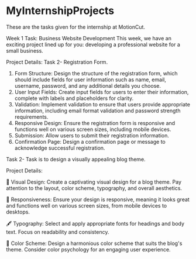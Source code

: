# MyInternshipProjects
These are the tasks given for the internship at MotionCut.

Week 1 Task: Business Website Development
This week, we have an exciting project lined up for you: developing a professional website for a small business.


Project Details:
Task 2- Registration Form.
1. Form Structure: Design the structure of the registration form, which should include fields for user information such as name, email, username, password, and any additional details you choose.
2. User Input Fields: Create input fields for users to enter their information, complete with labels and placeholders for clarity.
3. Validation: Implement validation to ensure that users provide appropriate information, including email format validation and password strength requirements.
4. Responsive Design: Ensure the registration form is responsive and functions well on various screen sizes, including mobile devices.
5. Submission: Allow users to submit their registration information.
6. Confirmation Page: Design a confirmation page or message to acknowledge successful registration.

Task 2- Task is to design a visually appealing blog theme.

Project Details:

🎨 Visual Design: Create a captivating visual design for a blog theme. Pay attention to the layout, color scheme, typography, and overall aesthetics.

📱 Responsiveness: Ensure your design is responsive, meaning it looks great and functions well on various screen sizes, from mobile devices to desktops.

🖋 Typography: Select and apply appropriate fonts for headings and body text. Focus on readability and consistency.

🎨 Color Scheme: Design a harmonious color scheme that suits the blog's theme. Consider color psychology for an engaging user experience.


